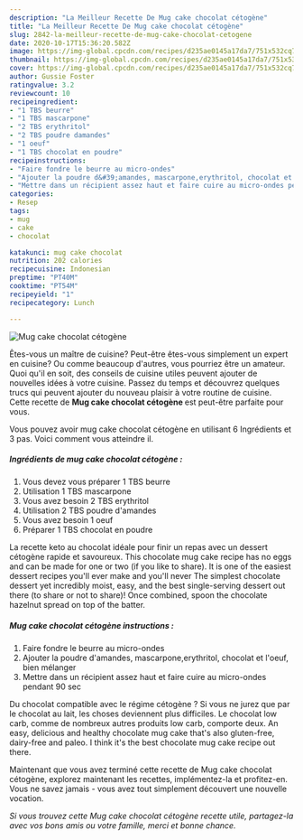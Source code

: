 ```yaml
---
description: "La Meilleur Recette De Mug cake chocolat cétogène"
title: "La Meilleur Recette De Mug cake chocolat cétogène"
slug: 2842-la-meilleur-recette-de-mug-cake-chocolat-cetogene
date: 2020-10-17T15:36:20.582Z
image: https://img-global.cpcdn.com/recipes/d235ae0145a17da7/751x532cq70/mug-cake-chocolat-cetogene-photo-principale-de-la-recette.jpg
thumbnail: https://img-global.cpcdn.com/recipes/d235ae0145a17da7/751x532cq70/mug-cake-chocolat-cetogene-photo-principale-de-la-recette.jpg
cover: https://img-global.cpcdn.com/recipes/d235ae0145a17da7/751x532cq70/mug-cake-chocolat-cetogene-photo-principale-de-la-recette.jpg
author: Gussie Foster
ratingvalue: 3.2
reviewcount: 10
recipeingredient:
- "1 TBS beurre"
- "1 TBS mascarpone"
- "2 TBS erythritol"
- "2 TBS poudre damandes"
- "1 oeuf"
- "1 TBS chocolat en poudre"
recipeinstructions:
- "Faire fondre le beurre au micro-ondes"
- "Ajouter la poudre d&#39;amandes, mascarpone,erythritol, chocolat et l&#39;oeuf, bien mélanger"
- "Mettre dans un récipient assez haut et faire cuire au micro-ondes pendant 90 sec"
categories:
- Resep
tags:
- mug
- cake
- chocolat

katakunci: mug cake chocolat 
nutrition: 202 calories
recipecuisine: Indonesian
preptime: "PT40M"
cooktime: "PT54M"
recipeyield: "1"
recipecategory: Lunch

---
```



![Mug cake chocolat cétogène](https://img-global.cpcdn.com/recipes/d235ae0145a17da7/751x532cq70/mug-cake-chocolat-cetogene-photo-principale-de-la-recette.jpg)

Êtes-vous un maître de cuisine? Peut-être êtes-vous simplement un expert en cuisine? Ou comme beaucoup d'autres, vous pourriez être un amateur. Quoi qu'il en soit, des conseils de cuisine utiles peuvent ajouter de nouvelles idées à votre cuisine. Passez du temps et découvrez quelques trucs qui peuvent ajouter du nouveau plaisir à votre routine de cuisine. Cette recette de <strong> Mug cake chocolat cétogène </strong> est peut-être parfaite pour vous.

<!--inarticleads1-->

Vous pouvez avoir mug cake chocolat cétogène en utilisant 6 Ingrédients et 3 pas. Voici comment vous atteindre il.

##### Ingrédients de mug cake chocolat cétogène :

1. Vous devez vous préparer 1 TBS beurre
1. Utilisation 1 TBS mascarpone
1. Vous avez besoin 2 TBS erythritol
1. Utilisation 2 TBS poudre d&#39;amandes
1. Vous avez besoin 1 oeuf
1. Préparer 1 TBS chocolat en poudre


La recette keto au chocolat idéale pour finir un repas avec un dessert cétogène rapide et savoureux. This chocolate mug cake recipe has no eggs and can be made for one or two (if you like to share). It is one of the easiest dessert recipes you&#39;ll ever make and you&#39;ll never The simplest chocolate dessert yet incredibly moist, easy, and the best single-serving dessert out there (to share or not to share)! Once combined, spoon the chocolate hazelnut spread on top of the batter. 

<!--inarticleads2-->

##### Mug cake chocolat cétogène instructions :

1. Faire fondre le beurre au micro-ondes
1. Ajouter la poudre d&#39;amandes, mascarpone,erythritol, chocolat et l&#39;oeuf, bien mélanger
1. Mettre dans un récipient assez haut et faire cuire au micro-ondes pendant 90 sec


Du chocolat compatible avec le régime cétogène ? Si vous ne jurez que par le chocolat au lait, les choses deviennent plus difficiles. Le chocolat low carb, comme de nombreux autres produits low carb, comporte deux. An easy, delicious and healthy chocolate mug cake that&#39;s also gluten-free, dairy-free and paleo. I think it&#39;s the best chocolate mug cake recipe out there. 

<!--inarticleads1-->

<p>
Maintenant que vous avez terminé cette recette de Mug cake chocolat cétogène, explorez maintenant les recettes, implémentez-la et profitez-en. Vous ne savez jamais - vous avez tout simplement découvert une nouvelle vocation.
</p>

<p>
<i>Si vous trouvez cette Mug cake chocolat cétogène recette utile, partagez-la avec vos bons amis ou votre famille, merci et bonne chance.</i>
</p>
